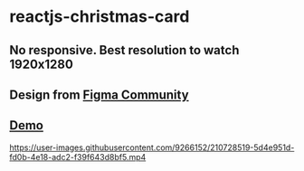# reactjs-christmas-card

## No responsive. Best resolution to watch 1920x1280

## Design from [Figma Community](https://www.figma.com/community/)

## [Demo](https://gavrushuk.github.io/reactjs-christmas-card/)

https://user-images.githubusercontent.com/9266152/210728519-5d4e951d-fd0b-4e18-adc2-f39f643d8bf5.mp4
